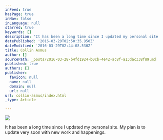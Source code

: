 ```yaml
---
inFeed: true
hasPage: true
inNav: false
inLanguage: null
starred: true
keywords: []
description: "It has been a long time since I updated my personal site.\_ My plan is to update very soon with new work and happenings. "
datePublished: '2016-03-29T02:50:35.950Z'
dateModified: '2016-03-29T02:44:08.536Z'
title: Collin Asmus
author: []
sourcePath: _posts/2016-03-28-b4fd1924-b0cb-4e42-ac8f-a13dac338f89.md
published: true
authors: []
publisher:
  favicon: null
  name: null
  domain: null
  url: null
url: collin-asmus/index.html
_type: Article

---
```

![](https://the-grid-user-content.s3-us-west-2.amazonaws.com/e94c2d5d-aa70-497b-b080-0a807c81d369.jpg)

It has been a long time since I updated my personal site.  My plan is to update very soon with new work and happenings.